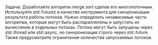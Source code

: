 Задача:
Доработайте алгоритм merge sort сделав его многопоточным.
Используйте std::futurez в качестве инструмента для синхронизации результата работы потоков.
Нужно определить независимые части алгоритма, которые могут быть распараллелены и запустить их вычисление в отдельных потоках.
Потоки могут быть запущены через std::thread или std::async, но синхронизация строго через std::future. 
Также предусмотрите ограничение количества запускаемых потоков.